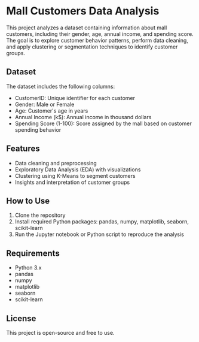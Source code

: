 # Mall Customers Data Analysis

This project analyzes a dataset containing information about mall customers, including their gender, age, annual income, and spending score. The goal is to explore customer behavior patterns, perform data cleaning, and apply clustering or segmentation techniques to identify customer groups.

## Dataset

The dataset includes the following columns:

- CustomerID: Unique identifier for each customer
- Gender: Male or Female
- Age: Customer's age in years
- Annual Income (k$): Annual income in thousand dollars
- Spending Score (1-100): Score assigned by the mall based on customer spending behavior

## Features

- Data cleaning and preprocessing
- Exploratory Data Analysis (EDA) with visualizations
- Clustering using K-Means to segment customers
- Insights and interpretation of customer groups

## How to Use

1. Clone the repository
2. Install required Python packages: pandas, numpy, matplotlib, seaborn, scikit-learn
3. Run the Jupyter notebook or Python script to reproduce the analysis

## Requirements

- Python 3.x
- pandas
- numpy
- matplotlib
- seaborn
- scikit-learn

## License

This project is open-source and free to use.

